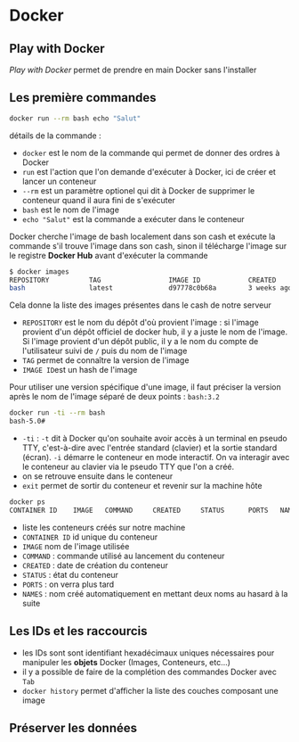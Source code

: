 # Docker

## Play with Docker

*Play with Docker* permet de prendre en main Docker sans l'installer

## Les première commandes

```bash
docker run --rm bash echo "Salut"
```
détails de la commande :
- `docker` est le nom de la commande qui permet de donner des ordres à Docker
- `run` est l'action que l'on demande d'exécuter à Docker, ici de créer et lancer un conteneur
- `--rm` est un paramètre optionel qui dit à Docker de supprimer le conteneur quand il aura fini de s'exécuter
- `bash` est le nom de l'image
- `echo "Salut"` est la commande a exécuter dans le conteneur

Docker cherche l'image de bash localement dans son cash et exécute la commande s'il trouve l'image dans son cash, sinon il télécharge l'image sur le registre **Docker Hub** avant d'exécuter la commande


```bash
$ docker images
REPOSITORY          TAG                 IMAGE ID            CREATED             SIZE
bash                latest              d97778c0b68a        3 weeks ago         15.1MB
```
Cela donne la liste des images présentes dans le cash de notre serveur
- `REPOSITORY` est le nom du dépôt d'où provient l'image : si l'image provient d'un dépôt officiel de docker hub, il y a juste le nom de l'image. Si l'image provient d'un dépôt public, il y a le nom du compte de l'utilisateur suivi de `/` puis du nom de l'image
- `TAG` permet de connaître la version de l'image
- `IMAGE ID`est un hash de l'image

Pour utiliser une version spécifique d'une image, il faut préciser la version après le nom de l'image séparé de deux points : `bash:3.2`


```bash
docker run -ti --rm bash
bash-5.0#
```
- `-ti` : `-t` dit à Docker qu'on souhaite avoir accès à un terminal  en pseudo TTY, c'est-à-dire avec l'entrée standard (clavier) et la sortie standard (écran). `-i` démarre le conteneur en mode interactif. On va interagir avec le conteneur au clavier via le pseudo TTY que l'on a créé.
- on se retrouve ensuite dans le conteneur
- `exit` permet de sortir du conteneur et revenir sur la machine hôte

```bash
docker ps
CONTAINER ID    IMAGE   COMMAND     CREATED     STATUS      PORTS   NAMES
```
- liste les conteneurs créés sur notre machine
- `CONTAINER ID` id unique du conteneur
- `IMAGE` nom de l'image utilisée
- `COMMAND` : commande utilisé au lancement du conteneur
- `CREATED` : date de création du conteneur
- `STATUS` : état du conteneur
- `PORTS` : on verra plus tard
- `NAMES` : nom créé automatiquement en mettant deux noms au hasard à la suite


## Les IDs et les raccourcis

- les IDs sont sont identifiant hexadécimaux uniques nécessaires pour manipuler les **objets** Docker (Images, Conteneurs, etc...)
- il y a possible de faire de la complétion des commandes Docker avec `Tab`
- `docker history` permet d'afficher la liste des couches composant une image

## Préserver les données

